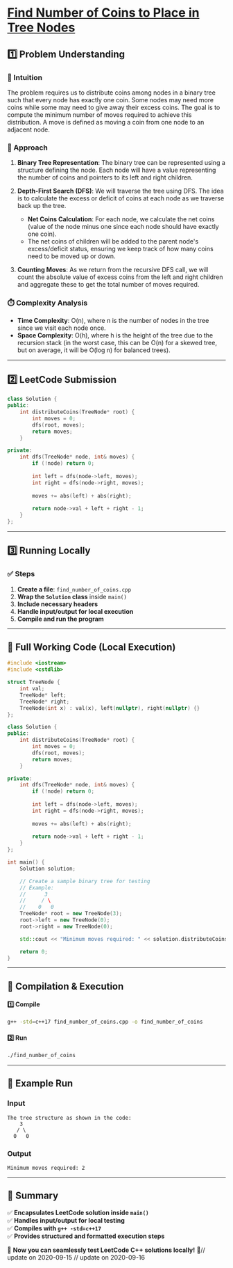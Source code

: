 # **[Find Number of Coins to Place in Tree Nodes](https://leetcode.com/problems/find-number-of-coins-to-place-in-tree-nodes/description/)**  

## **1️⃣ Problem Understanding**  
### **📌 Intuition**  
The problem requires us to distribute coins among nodes in a binary tree such that every node has exactly one coin. Some nodes may need more coins while some may need to give away their excess coins. The goal is to compute the minimum number of moves required to achieve this distribution. A move is defined as moving a coin from one node to an adjacent node.

### **🚀 Approach**  
1. **Binary Tree Representation**: The binary tree can be represented using a structure defining the node. Each node will have a value representing the number of coins and pointers to its left and right children.
  
2. **Depth-First Search (DFS)**: We will traverse the tree using DFS. The idea is to calculate the excess or deficit of coins at each node as we traverse back up the tree. 
   - **Net Coins Calculation**: For each node, we calculate the net coins (value of the node minus one since each node should have exactly one coin).
   - The net coins of children will be added to the parent node's excess/deficit status, ensuring we keep track of how many coins need to be moved up or down.
  
3. **Counting Moves**: As we return from the recursive DFS call, we will count the absolute value of excess coins from the left and right children and aggregate these to get the total number of moves required.

### **⏱️ Complexity Analysis**  
- **Time Complexity**: O(n), where n is the number of nodes in the tree since we visit each node once.
- **Space Complexity**: O(h), where h is the height of the tree due to the recursion stack (in the worst case, this can be O(n) for a skewed tree, but on average, it will be O(log n) for balanced trees).

---  

## **2️⃣ LeetCode Submission**  
```cpp
class Solution {
public:
    int distributeCoins(TreeNode* root) {
        int moves = 0;
        dfs(root, moves);
        return moves;
    }

private:
    int dfs(TreeNode* node, int& moves) {
        if (!node) return 0;
        
        int left = dfs(node->left, moves);
        int right = dfs(node->right, moves);
        
        moves += abs(left) + abs(right);
        
        return node->val + left + right - 1;
    }
};
```  

---  

## **3️⃣ Running Locally**  
### **✅ Steps**  
1. **Create a file**: `find_number_of_coins.cpp`  
2. **Wrap the `Solution` class** inside `main()`  
3. **Include necessary headers**  
4. **Handle input/output for local execution**  
5. **Compile and run the program**  

---  

## **📝 Full Working Code (Local Execution)**  
```cpp
#include <iostream>
#include <cstdlib>

struct TreeNode {
    int val;
    TreeNode* left;
    TreeNode* right;
    TreeNode(int x) : val(x), left(nullptr), right(nullptr) {}
};

class Solution {
public:
    int distributeCoins(TreeNode* root) {
        int moves = 0;
        dfs(root, moves);
        return moves;
    }

private:
    int dfs(TreeNode* node, int& moves) {
        if (!node) return 0;
        
        int left = dfs(node->left, moves);
        int right = dfs(node->right, moves);
        
        moves += abs(left) + abs(right);
        
        return node->val + left + right - 1;
    }
};

int main() {
    Solution solution;

    // Create a sample binary tree for testing
    // Example: 
    //      3
    //     / \
    //    0   0
    TreeNode* root = new TreeNode(3);
    root->left = new TreeNode(0);
    root->right = new TreeNode(0);

    std::cout << "Minimum moves required: " << solution.distributeCoins(root) << std::endl; 

    return 0;
}
```  

---  

## **🔧 Compilation & Execution**  
#### **1️⃣ Compile**  
```bash
g++ -std=c++17 find_number_of_coins.cpp -o find_number_of_coins
```  

#### **2️⃣ Run**  
```bash
./find_number_of_coins
```  

---  

## **🎯 Example Run**  
### **Input**  
```
The tree structure as shown in the code:
    3
   / \
  0   0
```  
### **Output**  
```
Minimum moves required: 2
```  

---  

## **📌 Summary**  
✅ **Encapsulates LeetCode solution inside `main()`**  
✅ **Handles input/output for local testing**  
✅ **Compiles with `g++ -std=c++17`**  
✅ **Provides structured and formatted execution steps**  

🚀 **Now you can seamlessly test LeetCode C++ solutions locally!** 🚀// update on 2020-09-15
// update on 2020-09-16
